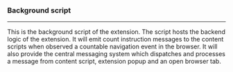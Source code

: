### Background script

---

This is the background script of the extension. The script hosts the backend logic of the extension. It will emit count instruction messages to the content scripts when observed a countable navigation event in the browser. It will also provide the central messaging system which dispatches and processes a message from content script, extension popup and an open browser tab.
